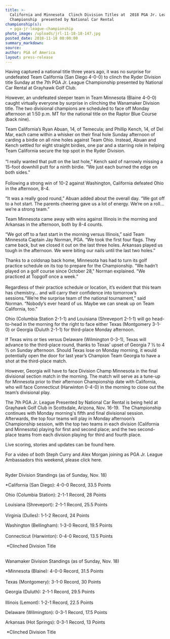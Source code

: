 ```yaml
---
title: >-
  California and Minnesota  Clinch Division Titles at  2018 PGA Jr. League
  Championship  presented by National Car Rental
championship(s):
  - pga-jr-league-championship
photo_image: /uploads/jrl-11-18-18-147.jpg
posted_date: 2018-11-18 00:00:00
summary_markdown:
source:
author: PGA of America
layout: press-release
---
```


Having captured a national title three years ago, it was no surprise for undefeated Team California (San Diego 4-0-0) to clinch the Ryder Division title Sunday at the 7th PGA Jr. League Championship presented by National Car Rental at Grayhawk Golf Club.

However, an undefeated sleeper team in Team Minnesota (Blaine 4-0-0) caught virtually everyone by surprise in clinching the Wanamaker Division title. The two divisional champions are scheduled to face off Monday afternoon at 1:50 p.m. MT for the national title on the Raptor Blue Course (back nine).

Team California’s Ryan Abuan, 14, of Temecula; and Phillip Kench, 14, of Del Mar, each came within a whisker on their final hole Sunday afternoon of carding a birdie on all nine holes against Team Ohio. Instead, Abuan and Kench settled for eight straight birdies, one par and a starring role in helping Team California secure the top spot in the Ryder Division.<br><br>“I really wanted that putt on the last hole,” Kench said of narrowly missing a 15-foot downhill putt for a ninth birdie. “We just each burned the edge on both sides.”<br><br>Following a strong win of 10-2 against Washington, California defeated Ohio in the afternoon, 8-4.

“It was a really good round,” Abuan added about the overall day. “We got off to a hot start. The parents cheering gave us a lot of energy. We’re on a roll…we’re a strong team.”

Team Minnesota came away with wins against Illinois in the morning and Arkansas in the afternoon, both by 8-4 counts.

“We got off to a fast start in the morning versus Illinois,” said Team Minnesota Captain Jay Norman, PGA. “We took the first four flags. They came back, but we closed it out on the last three holes. Arkansas played us tough in the afternoon. We were biting our nails until the last two holes.”

Thanks to a coldsnap back home, Minnesota has had to turn its golf practice schedule on its top to prepare for the Championship. “We hadn’t played on a golf course since October 28," Norman explained. "We practiced at Topgolf once a week.”<br><br>Regardless of their practice schedule or location, it’s evident that this team has chemistry… and will carry their confidence into tomorrow’s sessions.“We’re the surprise team of the national tournament,” said Norman. “Nobody’s ever heard of us. Maybe we can sneak up on Team California, too.”

Ohio (Columbia Station 2-1-1) and Louisiana (Shreveport 2-1-1) will go head-to-head in the morning for the right to face either Texas (Montgomery 3-1-0) or Georgia (Duluth 2-1-1) for third-place Monday afternoon.

If Texas wins or ties versus Delaware (Wilmington 0-3-1), Texas will advance to the third-place round, thanks to Texas’ upset of Georgia 7 ½ to 4 ½ on Sunday afternoon. Should Texas lose on Monday morning, it would potentially open the door for last year’s Champion Team Georgia to have a shot at the third-place match.

However, Georgia will have to face Division Champ Minnesota in the final divisional section match in the morning. The match will serve as a tune-up for Minnesota prior to their afternoon Championship date with California, who will face Connecticut (Harwinton 0-4-0) in the morning to close out the team’s divisional play.

The 7th PGA Jr. League Presented by National Car Rental is being held at Grayhawk Golf Club in Scottsdale, Arizona, Nov. 16-19.&nbsp; The Championship continues with Monday morning's fifth and final divisional session. Afterwards, the top four teams will play in Monday afternoon’s Championship session, with the top two teams in each division (California and Minnesota) playing for first and second place; and the two second-place teams from each division playing for third and fourth place.

Live scoring, stories and updates can be found here.

For a video of both Steph Curry and Alex Morgan joining as PGA Jr. League Ambassadors this weekend, please click here.&nbsp;

<br>Ryder Division Standings (as of Sunday, Nov. 18)

\*California (San Diego): 4-0-0 Record, 33.5 Points

Ohio (Columbia Station): 2-1-1 Record, 28 Points

Louisiana (Shreveport): 2-1-1 Record, 25.5 Points<br><br>Virginia (Dulles): 1-1-2 Record, 24 Points

Washington (Bellingham): 1-3-0 Record, 19.5 Points<br><br>Connecticut (Harwinton): 0-4-0 Record, 13.5 Points

&nbsp;\*Clinched Division Title<br>&nbsp;

Wanamaker Division Standings (as of Sunday, Nov. 18)

\*Minnesota (Blaine): 4-0-0 Record, 31.5 Points<br><br>Texas (Montgomery): 3-1-0 Record, 30 Points

Georgia (Duluth): 2-1-1 Record, 29.5 Points<br><br>Illinois (Lemont): 1-2-1 Record, 22.5 Points

Delaware (Wilmington): 0-3-1 Record, 17.5 Points

Arkansas (Hot Springs): 0-3-1 Record, 13 Points

&nbsp;\*Clinched Division Title